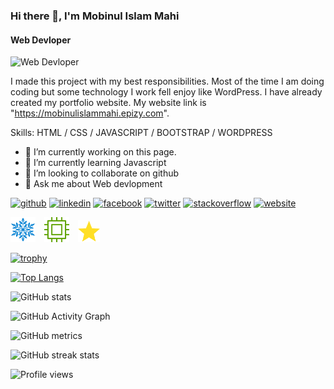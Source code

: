 ### Hi there 👋, I'm Mobinul Islam Mahi
#### Web Devloper
![Web Devloper](https://arturssmirnovs.github.io/github-profile-readme-generator/images/banner.png)

I made this project with my best responsibilities. Most of the time I am doing coding but some technology I work fell enjoy like WordPress.  I have already created my portfolio website. My website link is "https://mobinulislammahi.epizy.com".

Skills: HTML / CSS / JAVASCRIPT / BOOTSTRAP / WORDPRESS

- 🔭 I’m currently working on this page. 
- 🌱 I’m currently learning Javascript 
- 👯 I’m looking to collaborate on github 
- 💬 Ask me about Web devlopment 


[<img src='https://cdn.jsdelivr.net/npm/simple-icons@3.0.1/icons/github.svg' alt='github' height='40'>](https://github.com/Mobinulislammahi)  [<img src='https://cdn.jsdelivr.net/npm/simple-icons@3.0.1/icons/linkedin.svg' alt='linkedin' height='40'>](https://www.linkedin.com/in/mobinul-islam-mahi-8984531b6/)  [<img src='https://cdn.jsdelivr.net/npm/simple-icons@3.0.1/icons/facebook.svg' alt='facebook' height='40'>](https://www.facebook.com/mobin.mahi.56)  [<img src='https://cdn.jsdelivr.net/npm/simple-icons@3.0.1/icons/twitter.svg' alt='twitter' height='40'>](https://twitter.com/MobinulMahi)  [<img src='https://cdn.jsdelivr.net/npm/simple-icons@3.0.1/icons/stackoverflow.svg' alt='stackoverflow' height='40'>](https://stackoverflow.com/users/mobinul-islam-mahi)  [<img src='https://cdn.jsdelivr.net/npm/simple-icons@3.0.1/icons/icloud.svg' alt='website' height='40'>](https://mobinulislammahi.epizy.com)  

<a href='https://archiveprogram.github.com/'><img src='https://raw.githubusercontent.com/acervenky/animated-github-badges/master/assets/acbadge.gif' width='40' height='40'></a> <a href='https://docs.github.com/en/developers'><img src='https://raw.githubusercontent.com/acervenky/animated-github-badges/master/assets/devbadge.gif' width='40' height='40'></a> <a href='https://stars.github.com/'><img src='https://raw.githubusercontent.com/acervenky/animated-github-badges/master/assets/starbadge.gif' width='35' height='35'></a> 

[![trophy](https://github-profile-trophy.vercel.app/?username=Mobinulislammahi)](https://github.com/ryo-ma/github-profile-trophy)

[![Top Langs](https://github-readme-stats.vercel.app/api/top-langs/?username=Mobinulislammahi)](https://github.com/anuraghazra/github-readme-stats)

![GitHub stats](https://github-readme-stats.vercel.app/api?username=Mobinulislammahi&show_icons=true&count_private=true)  

![GitHub Activity Graph](https://activity-graph.herokuapp.com/graph?username=Mobinulislammahi)  

![GitHub metrics](https://metrics.lecoq.io/Mobinulislammahi)  

![GitHub streak stats](https://github-readme-streak-stats.herokuapp.com/?user=Mobinulislammahi)  

![Profile views](https://gpvc.arturio.dev/Mobinulislammahi)  
